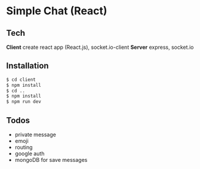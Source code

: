 # Simple Chat (React)

## Tech

**Client**
create react app (React.js), socket.io-client
**Server**
express, socket.io

## Installation

```sh
$ cd client
$ npm install
$ cd ..
$ npm install
$ npm run dev
```

## Todos

- private message
- emoji
- routing
- google auth
- mongoDB for save messages
